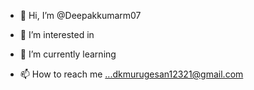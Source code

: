 - 👋 Hi, I’m @Deepakkumarm07
- 👀 I’m interested in 
- 🌱 I’m currently learning 
  
- 📫 How to reach me ...dkmurugesan12321@gmail.com

<!---
Deepakkumarm07/Deepakkumarm07 is a ✨ special ✨ repository because its `README.md` (this file) appears on your GitHub profile.
You can click the Preview link to take a look at your changes.
--->
